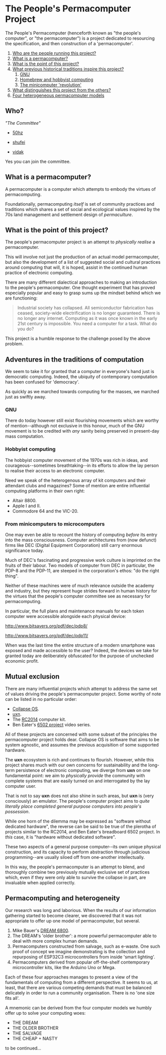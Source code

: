 # The People's Permacomputer Project

The People's Permacomputer (henceforth known as "the people's
computer", or "the permacomputer") is a project dedicated to
resourcing the specification, and then construction of a
'permacomputer'.

1. [Who are the people running this project?](https://sr.ht/~vidak/peoples-permacomputer/#who)
2. [What is a permacomputer?](https://sr.ht/~vidak/peoples-permacomputer/#what-is-a-permacomputer)
3. [What is the point of this project?](https://sr.ht/~vidak/peoples-permacomputer/#what-is-the-point-of-this-project)
4. [What previous historical traditions inspire this
   project?](https://sr.ht/~vidak/peoples-permacomputer/#adventures-in-the-traditions-of-computation)
    1. [GNU](https://sr.ht/~vidak/peoples-permacomputer/#gnu)
	2. [Homebrew and hobbyist computing](https://sr.ht/~vidak/peoples-permacomputer/#hobbyist-computing)
	3. [The minicomputer 'revolution'](https://sr.ht/~vidak/peoples-permacomputer/#from-minicomputers-to-microcomputers)
5. [What distinguishes this project from the others?](https://sr.ht/~vidak/peoples-permacomputer/#mutual-exclusion)
6. [Four heterogeneous permacomputer models](https://sr.ht/~vidak/peoples-permacomputer/#permacomputing-and-heterogeneity)

## Who?

*"The Committee"*

- [50hz](https://cathode.church/@50htz)

- [shufei](https://social.sdf.org/@Shufei)

- [vidak](https://zoinks.one/users/vidak)

Yes you can join the committee.

## What is a permacomputer?

A permacomputer is a computer which attempts to embody the virtues of
permacomputing.

Foundationally, permacomputing _itself_ is set of community practices
and traditions which shares a set of social and ecological values
inspired by the 70s land management and settlement design of
_permaculture_.

## What is the point of this project?

The people's permacomputer project is an attempt to _physically
realise_ a permacomputer.

This will involve not just the production of an actual model
permacomputer, but also the development of a list of suggested social
and cultural practices around computing that will, it is hoped, assist
in the continued human practice of electronic computing.

There are many different dialectical approaches to making an
introduction to the people's permacomputer. One thought experiment
that has proved especially popular and easy to grasp sums up the
mindset behind which we are functioning:

> Industrial society has collapsed. All semiconductor fabrication has
> ceased, society-wide electrification is no longer guaranteed. There
> is no longer any internet. Computing as it was once known in the early
> 21st century is impossible. You need a computer for a task. What do
> you do?

This project is a humble response to the challenge posed by the above
problem.

## Adventures in the traditions of computation

We seem to take it for granted that a computer in everyone's hand just
is democratic computing. Indeed, the ubiquity of contemporary
computation has been confused for 'democracy'.

As quickly as we marched towards computing for the masses, we marched
just as swiftly away.

### GNU

There do today however still exist flourishing movements which are
worthy of mention--although not exclusive in this honour, much of the
GNU movement is to be credited with _any_ sanity being preserved in
present-day mass computation.

### Hobbyist computing

The hobbyist computer movement of the 1970s was rich in ideas, and
courageous--sometimes breathtaking--in its efforts to allow the lay
person to realise their access to an electronic computer.

Need we speak of the heterogenous array of kit computers and their
attendant clubs and magazines? Some of mention are entire influential
computing platforms in their own right:

- Altair 8800.
- Apple I and II.
- Commodore 64 and the VIC-20.

### From minicomputers to microcomputers

One may even be able to recount the history of computing *before* its
entry into the mass consciousness. Computer architectures from (now
defunct) firms like DEC (Digital Equipment Corporation) still carry
enormous significance today.

Much of DEC's fascinating and progressive work culture is imprinted on
the fruits of their labour. Two models of computer from DEC in
particular, the PDP-8 and the PDP-11, are steeped in the corporation's
ethos: "do the right thing". 

Neither of these machines were of much relevance outside the academy
and industry, but they represent huge strides forward in human history
for the virtues that the people's computer committee see as necessary
for permacomputing.

In particular, the full plans and maintenance manuals for each token
computer were accessible alongside each physical device:

http://www.bitsavers.org/pdf/dec/pdp8/

http://www.bitsavers.org/pdf/dec/pdp11/

When was the last time the entire structure of a modern smartphone was
exposed and made accessible to the user? Indeed, the devices we take
for granted today are deliberately obfuscated for the purpose of
unchecked economic profit.

## Mutual exclusion

There are many influential projects which attempt to address the same
set of values driving the people's permacomputer project. Some worthy
of note can be listed in no particular order:

- [Collapse OS](http://collapseos.org/).
- [uxn](https://100r.co/site/uxn.html).
- The [RC2014](https://rc2014.co.uk/) computer kit.
- Ben Eater's [6502 project](https://eater.net/6502) video series.

All of these projects are concerned with some subset of the principles
the permacomputer project holds dear. Collapse OS is software that
aims to be system agnostic, and assumes the previous acquisition of
some supported hardware.

The **uxn** ecosystem is rich and continues to flourish. However,
while this project shares much with our own concerns for
sustainability and the long-term persistence of electronic computing,
we diverge from **uxn** on one fundamental point: we aim to
_physically provide_ the community with complete systems that are
easily turned on and interrogated by the lay computer user.

That is not to say **uxn** does not also shine in such areas, but
**uxn** is (very consciously) an emulator. The people's computer
project aims to _quite literally place completed general purpose
computers into people's possession_.

While one horn of the dilemma may be expressed as "software without
dedicated hardware", the reverse can be said to be true of the
plerotha of projects similar to the RC2014, and Ben Eater's breadboard
6502 project. In _this_ case, it is "hardware without dedicated
software".

These two aspects of a general purpose computer--its own unique
physical construction, and its capacity to perform abstraction through
judicious programming--are usually siloed off from one-another
intellectually.

In this way, the people's permacomputer is an attempt to blend, and
thoroughly combine two previously mutually exclusive set of practices
which, even if they were only able to survive the collapse in part,
are invaluable when applied correctly.

## Permacomputing and heterogeneity

Our research was long and laborious. When the results of our
information gathering started to become clearer, we discovered that it
was not appropriate to offer up one model of permacomputer, but
several.

1. Mike Bauer's [DREAM 6800](http://www.mjbauer.biz/DREAM6800.htm).
2. The DREAM's 'older brother': a more powerful permacomputer able to
   deal with more complex human demands.
3. Permacomputers constructed from salvage, such as e-waste. One such
   proof of concept we imagine demonstrating is the collection and
   repurposing of ESP32C3 microcontrollers from inside 'smart
   lighting'.
4. Permacomputers derived from popular off-the-shelf contemporary
   microcontroller kits, like the Arduino Uno or Mega.

Each of these four approaches manages to present a view of the
fundamentals of computing from a different perspective. It seems to
us, at least, that there are various competing demands that must be
balanced delicately in order to run a community organisation. There is
no 'one size fits all'.

A mnemonic can be derived from the four computer models we humbly
offer up to solve your computing woes:

- THE DREAM 
- THE OLDER BROTHER
- THE SALVAGE
- THE CHEAP + NASTY

to be continued...
